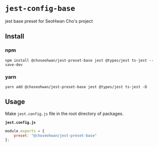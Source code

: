 # `jest-config-base`

jest base preset for SeoHwan Cho's project

## Install

### npm
```shell
npm install @choseohwan/jest-preset-base jest @types/jest ts-jest --save-dev
```

### yarn
```shell
yarn add @choseohwan/jest-preset-base jest @types/jest ts-jest -D
```

## Usage

Make `jest.config.js` file in the root directory of packages.

**`jest.config.js`**
```javascript
module.exports = {
    preset: "@choseohwan/jest-preset-base"
};
```

